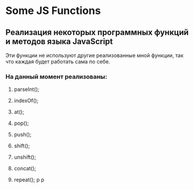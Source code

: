 # Some JS Functions

## Реализация некоторых программных функций и методов языка JavaScript

Эти функции не используют другие реализованные мной функции, так что каждая будет работать сама по себе.

### На данный момент реализованы:

  1. parseInt();

  2. indexOf();

  3. at();

  4. pop();

  5. push();

  6. shift();

  7. unshift();

  8. concat();

  9. repeat();
р
р
